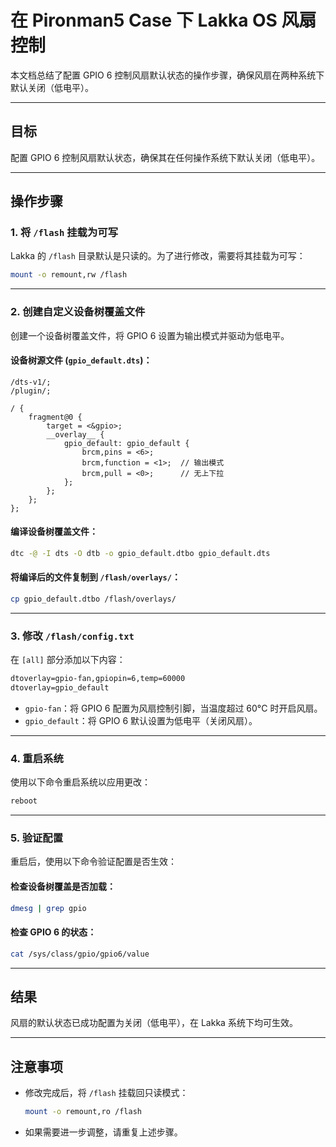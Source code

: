 # 在 Pironman5 Case 下 Lakka OS 风扇控制

本文档总结了配置 GPIO 6 控制风扇默认状态的操作步骤，确保风扇在两种系统下默认关闭（低电平）。

---

## 目标

配置 GPIO 6 控制风扇默认状态，确保其在任何操作系统下默认关闭（低电平）。

---

## 操作步骤

### 1. 将 `/flash` 挂载为可写
Lakka 的 `/flash` 目录默认是只读的。为了进行修改，需要将其挂载为可写：
```bash
mount -o remount,rw /flash
```

---

### 2. 创建自定义设备树覆盖文件
创建一个设备树覆盖文件，将 GPIO 6 设置为输出模式并驱动为低电平。

#### 设备树源文件 (`gpio_default.dts`)：
```dts
/dts-v1/;
/plugin/;

/ {
    fragment@0 {
        target = <&gpio>;
        __overlay__ {
            gpio_default: gpio_default {
                brcm,pins = <6>;
                brcm,function = <1>;  // 输出模式
                brcm,pull = <0>;      // 无上下拉
            };
        };
    };
};
```

#### 编译设备树覆盖文件：
```bash
dtc -@ -I dts -O dtb -o gpio_default.dtbo gpio_default.dts
```

#### 将编译后的文件复制到 `/flash/overlays/`：
```bash
cp gpio_default.dtbo /flash/overlays/
```

---

### 3. 修改 `/flash/config.txt`
在 `[all]` 部分添加以下内容：
```txt
dtoverlay=gpio-fan,gpiopin=6,temp=60000
dtoverlay=gpio_default
```
- `gpio-fan`：将 GPIO 6 配置为风扇控制引脚，当温度超过 60°C 时开启风扇。
- `gpio_default`：将 GPIO 6 默认设置为低电平（关闭风扇）。

---

### 4. 重启系统
使用以下命令重启系统以应用更改：
```bash
reboot
```

---

### 5. 验证配置
重启后，使用以下命令验证配置是否生效：

#### 检查设备树覆盖是否加载：
```bash
dmesg | grep gpio
```

#### 检查 GPIO 6 的状态：
```bash
cat /sys/class/gpio/gpio6/value
```

---

## 结果

风扇的默认状态已成功配置为关闭（低电平），在 Lakka 系统下均可生效。

---

## 注意事项

- 修改完成后，将 `/flash` 挂载回只读模式：
  ```bash
  mount -o remount,ro /flash
  ```
- 如果需要进一步调整，请重复上述步骤。
